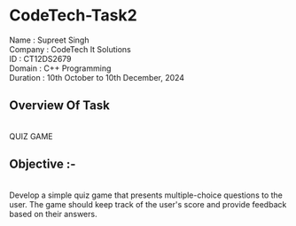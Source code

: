 # CodeTech-Task2

Name : Supreet Singh
<br/>
Company : CodeTech It Solutions
<br/>
ID : CT12DS2679
<br/>
Domain : C++ Programming
<br/>
Duration : 10th October to 10th December, 2024

<h2> Overview Of Task </h2>
<br/>
QUIZ GAME
<h2> Objective :- </h2>
<br/>
Develop a simple quiz game that presents multiple-choice questions to the
user. The game should keep track of the user's score and provide feedback
based on their answers.
